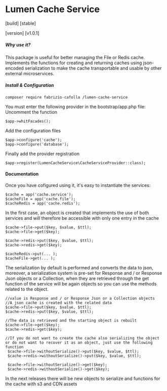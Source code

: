 # Lumen Cache Service
[build] [stable]

[version] [v1.0.1]

##### Why use it?
This package is useful for better managing the File or Redis cache. Implements the functions for creating and returning caches using json-encoded serialization to make the cache transportable and usable by other external microservices.


##### Install & Configuration
    
    composer require fabrizio-cafolla /lumen-cache-service

You must enter the following provider in the bootstrap/app.php file:
Uncomment the function 
    
    $app->whitFacades();
   
Add the configuration files
    
    $app->configure('cache');
    $app->configure('database');
    
Finally add the provider registration 
    
    $app->register(LumenCacheService\CacheServiceProvider::class);

#### Documentation
Once you have cofigured using it, it's easy to instantiate the services:

    $cache = app('cache.service');
    $cacheFile = app('cache.file');
    $cacheRedis = app('cache.redis');
 
In the first case, an object is created that implements the use of both services and will therefore be accessible with only one entry in the cache
    
    $cache->file->put($key, $value, $ttl);
    $cache->file->get($key);
    
    $cache->redis->put($key, $value, $ttl);
    $cache->redis->get($key);
    
    $cacheRedis->put(... );
    $cacheFile->get(... );
    
The serialization by default is performed and converts the data to json, moreover, a serialization system is pre-set for Response and / or Response Json objects or a Collection, when they are retrieved through the get function of the service will be again objects so you can use the methods related to the object.

    //value is Response and / or Response Json or a Collection objects
    //A json cache is created with the related data
    $cache->file->put($key, $value, $ttl);  
    $cache->redis->put($key, $value, $ttl);
    
    //The data is retrieved and the starting object is rebuilt
    $cache->file->get($key);  
    $cache->redis->get($key);
    
    //If you do not want to create the cache also serializing the object or do not want to recover it as an object, just use the following function
     $cache->file->withoutSerialize()->put($key, $value, $ttl);  
     $cache->redis->withoutSerialize()->put($key, $value, $ttl);
     
     $cache->file->withoutSerialize()->get($key);  
     $cache->redis->withoutSerialize()->get($key);

In the next releases there will be new objects to serialize and functions for the cache with s3 and CDN assets
    
